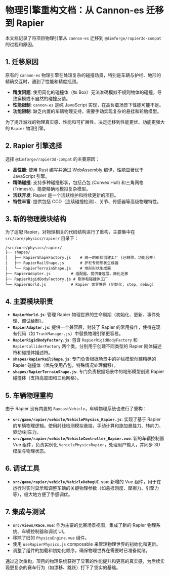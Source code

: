 # 物理引擎重构文档：从 Cannon-es 迁移到 Rapier

本文档记录了将项目物理引擎从 `cannon-es` 迁移到 `@dimforge/rapier3d-compat` 的过程和原因。

## 1. 迁移原因

原有的 `cannon-es` 物理引擎在处理复杂的碰撞场景，特别是车辆与护栏、地形的精确交互时，遇到了性能和精度瓶颈。

*   **精度问题**: 使用简化的碰撞体（如 Box）无法准确模拟不规则物体的碰撞，导致穿模或不自然的碰撞反馈。
*   **性能限制**: `cannon-es` 是纯 JavaScript 实现，在高负载场景下性能可能不足。
*   **功能限制**: 缺乏内置的车辆物理支持，需要手动实现复杂的悬挂和轮胎模型。

为了提升游戏的物理真实感、性能和可扩展性，决定迁移到性能更优、功能更强大的 `Rapier` 物理引擎。

## 2. Rapier 引擎选择

选择 `@dimforge/rapier3d-compat` 的主要原因：

*   **高性能**: 使用 Rust 编写并通过 WebAssembly 编译，性能显著优于 JavaScript 引擎。
*   **精确碰撞**: 支持多种碰撞形状，包括凸包 (Convex Hull) 和三角网格 (Trimesh)，能更精确地模拟复杂模型。
*   **活跃开发**: Rapier 是一个活跃维护和持续更新的项目。
*   **特性丰富**: 提供包括 CCD（连续碰撞检测）、关节、传感器等高级物理特性。

## 3. 新的物理模块结构

为了适配 Rapier，对物理相关的代码结构进行了重构，主要集中在 `src/core/physics/rapier/` 目录下：

```
/src/core/physics/rapier/
├── shapes/
│   ├── RapierShapeFactory.js    # 统一的形状创建工厂 (已移除，功能合并)
│   ├── RapierRailShape.js       # 护栏专用形状生成器
│   └── RapierTerrainShape.js    # 地形形状生成器
├── RapierAdapter.js         # 适配器，提供兼容层，简化迁移
├── RapierRigidBodyFactory.js # 刚体和碰撞体工厂
└── RapierWorld.js           # Rapier 世界管理 (初始化, step, debug)
```

## 4. 主要模块职责

*   **`RapierWorld.js`**: 管理 Rapier 物理世界的生命周期（初始化、更新、事件处理、调试绘制）。
*   **`RapierAdapter.js`**: 提供一个兼容层，封装了 Rapier 的常用操作，使得在现有代码（如 `TrackManager.js`）中替换物理引擎更容易。
*   **`RapierRigidBodyFactory.js`**: 包含 `RapierRigidBodyFactory` 和 `RapierColliderFactory` 两个类，分别用于创建不同类型的 Rapier 刚体描述符和碰撞体描述符。
*   **`shapes/RapierRailShape.js`**: 专门负责根据场景中的护栏模型创建精确的 Rapier 碰撞体（优先使用凸包，特殊情况处理偏移）。
*   **`shapes/RapierTerrainShape.js`**: 专门负责根据场景中的地形模型创建 Rapier 碰撞体（支持高度图和三角网格）。

## 5. 车辆物理重构

由于 Rapier 没有内置的 `RaycastVehicle`，车辆物理系统也进行了重构：

*   **`src/game/rapier/vehicle/VehiclePhysics_Rapier.js`**: 实现了基于 Rapier 的车辆物理逻辑。使用射线检测模拟悬挂，手动计算和施加悬挂力、转向力、驱动/刹车力。
*   **`src/game/rapier/vehicle/VehicleController_Rapier.vue`**: 新的车辆控制器 Vue 组件，负责实例化 `VehiclePhysicsRapier`，处理用户输入，并同步 3D 模型与物理状态。

## 6. 调试工具

*   **`src/game/rapier/vehicle/VehicleDebugUI.vue`**: 新增的 Vue 组件，用于在运行时实时显示和调整车辆的关键物理参数（如悬挂刚度、摩擦力、引擎力等），极大地方便了手感调优。

## 7. 集成与测试

*   **`src/views/Race.vue`**: 作为主要的比赛场景视图，集成了新的 Rapier 物理系统、车辆控制器和调试 UI。
*   移除了旧的 `PhysicsEngine.vue` 组件。
*   使用 `useRapierPhysics.js` composable 来管理物理世界的初始化和更新。
*   调整了组件的加载和初始化顺序，确保物理世界在需要时已准备就绪。

通过这次重构，项目的物理系统获得了显著的性能提升和更高的真实感，为后续实现更复杂的赛车行为（如漂移、跳跃）打下了坚实的基础。 
